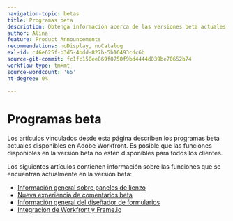 ```yaml
---
navigation-topic: betas
title: Programas beta
description: Obtenga información acerca de las versiones beta actuales en Adobe Workfront.
author: Alina
feature: Product Announcements
recommendations: noDisplay, noCatalog
exl-id: c46e625f-b3d5-4bdd-827b-5b16493cdc6b
source-git-commit: fc1fc150ee869f0750f9bd4444d039be70652b74
workflow-type: tm+mt
source-wordcount: '65'
ht-degree: 0%

---
```


# Programas beta

Los artículos vinculados desde esta página describen los programas beta actuales disponibles en Adobe Workfront. Es posible que las funciones disponibles en la versión beta no estén disponibles para todos los clientes.

Los siguientes artículos contienen información sobre las funciones que se encuentran actualmente en la versión beta:

* [Información general sobre paneles de lienzo](/help/quicksilver/reports-and-dashboards/dashboards/creating-and-managing-dashboards/canvas-dashboards-overview.md)
* [Nueva experiencia de comentarios beta](../betas/new-commenting-experience-beta/new-commenting-beta-experience-information.md)
* [Información general del diseñador de formularios](../../administration-and-setup/customize-workfront/create-manage-custom-forms/form-designer/form-designer-overview.md)
* [Integración de Workfront y Frame.io](/help/quicksilver/review-and-approve-work/Documents/wf-frame-alpha.md)


<!--

drafted for later when we start releasing features for the commenting experience. When we can launch the beta article for new commenting experience, replace what you have here with this: 
 
The features described in this page are currently available as part of beta programs. Features that are available in beta might not be available to all customers. 


## New commenting exprience Beta

* [New commenting experience](../betas/new-commenting-experience-beta/unified-commenting-experience.md)
* [New commenting experience beta release activity](../betas/new-commenting-experience-beta/new-commenting-beta-experience-information.md)

## New form designer Beta

* [Form designer overview](../../administration-and-setup/customize-workfront/create-manage-custom-forms/form-designer/form-designer-overview.md)

-->